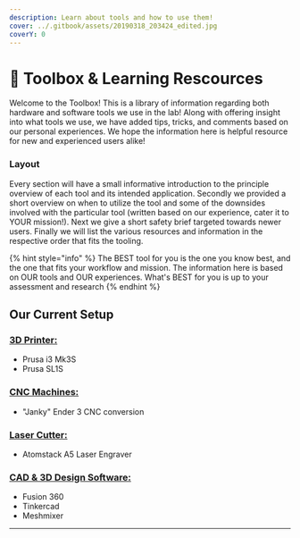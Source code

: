 ```yaml
---
description: Learn about tools and how to use them!
cover: ../.gitbook/assets/20190318_203424_edited.jpg
coverY: 0
---
```


# 🔧 Toolbox & Learning Rescources

Welcome to the Toolbox! This is a library of information regarding both hardware and software tools we use in the lab! Along with offering insight into what tools we use, we have added tips, tricks, and comments based on our personal experiences. We hope the information here is helpful resource for new and experienced users alike!&#x20;

### Layout

Every section will have a small informative introduction to the principle overview of each tool and its intended application. Secondly we provided a short overview on when to utilize the tool and some of the downsides involved with the particular tool (written based on our experience, cater it to YOUR mission!). Next we give a short safety brief targeted towards newer users. Finally we will list the various resources and information in the respective order that fits the tooling.



{% hint style="info" %}
The BEST tool for you is the one you know best, and the one that fits your workflow and mission. The information here is based on OUR tools and OUR experiences. What's BEST for you is up to your assessment and research
{% endhint %}

## Our Current Setup

### [3D Printer:](3d-printing.md)

* Prusa i3 Mk3S
* Prusa SL1S

### [CNC Machines:](cnc-machining.md)

* "Janky" Ender 3 CNC conversion

### [Laser Cutter:](../supply-chain/laser-and-cnc-cutting.md)

* Atomstack A5 Laser Engraver

### [CAD & 3D Design Software:](computer-aided-design.md)

* Fusion 360
* Tinkercad&#x20;
* Meshmixer





****
